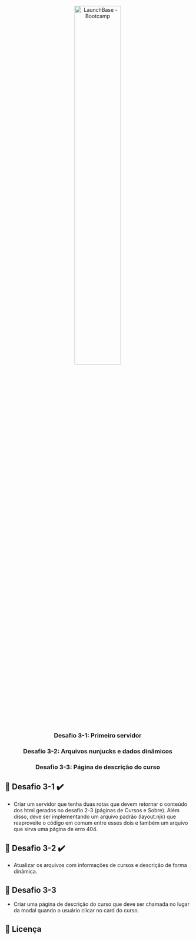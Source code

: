 
<p align="center"><img src="https://i.imgur.com/cPQET4y.png" alt="LaunchBase - Bootcamp" width="50%"></p>


<h3 align="center">Desafio 3-1: Primeiro servidor</h3>
<h3 align="center">Desafio 3-2: Arquivos nunjucks e dados dinâmicos</h3>
<h3 align="center">Desafio 3-3: Página de descrição do curso</h3>



##  :rocket: Desafio 3-1  :heavy_check_mark:

- Criar um servidor que tenha duas rotas que devem retornar o conteúdo dos html gerados no desafio 2-3 (páginas de Cursos e Sobre). Além disso, deve ser implementando um arquivo padrão (layout.njk) que reaproveite o código em comum entre esses dois e também um arquivo que sirva uma página de erro 404.

##  :rocket: Desafio 3-2 :heavy_check_mark:

- Atualizar os arquivos com informações de cursos e descrição de forma dinâmica.


##  :rocket: Desafio 3-3

- Criar uma página de descrição do curso que deve ser chamada no lugar da modal quando o usuário clicar no card do curso.


## :memo: Licença

